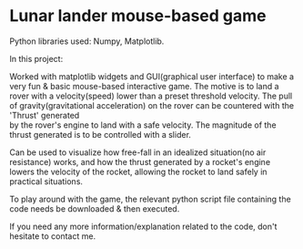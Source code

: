# Lunar lander mouse-based game

Python libraries used: Numpy, Matplotlib.

In this project:

  Worked with matplotlib widgets and GUI(graphical user interface) to make a very fun & basic mouse-based interactive game. The motive is to land a rover with a 
  velocity(speed) lower than a preset threshold velocity. The pull of gravity(gravitational acceleration) on the rover can be countered with the 'Thrust' generated  
  by the rover's engine to land with a safe velocity. The magnitude of the thrust generated is to be controlled with a slider.
  
  Can be used to visualize how free-fall in an idealized situation(no air resistance) works, and how the thrust generated by a rocket's engine lowers the velocity of the 
  rocket, allowing the rocket to land safely in practical situations.

To play around with the game, the relevant python script file containing the code needs be downloaded & then executed.

If you need any more information/explanation related to the code, don't hesitate to contact me.
